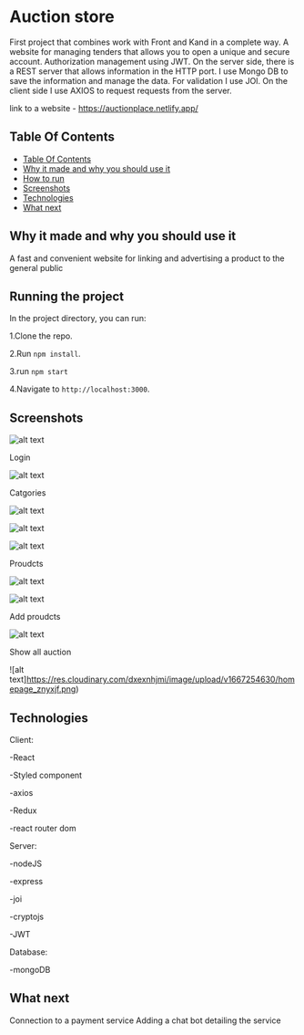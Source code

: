 # Auction store

First project that combines work with Front and Kand in a complete way.
A website for managing tenders that allows you to open a unique and secure account. 
Authorization management using JWT. 
On the server side, there is a REST server that allows information in the HTTP port. 
I use Mongo DB to save the information and manage the data. 
For validation I use JOI. 
On the client side I use AXIOS to request requests from the server.

link to a website - https://auctionplace.netlify.app/

## Table Of Contents <a name="Table"></a>
- [Table Of Contents](#Table)
- [Why it made and why you should use it](#why)
- [How to run](#run)
- [Screenshots](#Screenshots)
- [Technologies](#Technologies)
- [What next](#next)


## Why it made and why you should use it <a name="why"></a>
A fast and convenient website for linking and advertising a product to the general public


## Running the project <a name="run"></a>
In the project directory, you can run:

1.Clone the repo.

2.Run `npm install`.

3.run `npm start`

4.Navigate to `http://localhost:3000`.


## Screenshots <a name="Screenshots"></a>

![alt text](https://res.cloudinary.com/dxexnhjmi/image/upload/v1667253853/homepage_xwocny.png)

Login


![alt text](https://res.cloudinary.com/dxexnhjmi/image/upload/v1667253969/homepage_qvlefk.png)


Catgories

![alt text](https://res.cloudinary.com/dxexnhjmi/image/upload/v1667254190/homepage_pmjuds.png)

![alt text](https://res.cloudinary.com/dxexnhjmi/image/upload/v1667254041/homepage_bcgxol.png)

![alt text](https://res.cloudinary.com/dxexnhjmi/image/upload/v1667254113/homepage_kpww7l.png)


Proudcts

![alt text](https://res.cloudinary.com/dxexnhjmi/image/upload/v1667254328/homepage_phnqua.png)

![alt text](https://res.cloudinary.com/dptzubs72/image/upload/v1666187336/2022-10-19_15_caowty.png)

Add proudcts

![alt text](https://res.cloudinary.com/dxexnhjmi/image/upload/v1667254464/homepage_xcl2n9.png)

Show all auction

![alt text]https://res.cloudinary.com/dxexnhjmi/image/upload/v1667254630/homepage_znyxjf.png)

## Technologies <a name="Technologies"></a>
   Client:
   
   -React
   
   -Styled component
   
   -axios
   
   -Redux
   
   -react router dom
   
   Server:
   
   -nodeJS
   
   -express
   
   -joi
   
   -cryptojs
   
   -JWT
   
   Database: 
   
   -mongoDB
   
   
## What next <a name="next"></a>
Connection to a payment service
Adding a chat bot detailing the service
